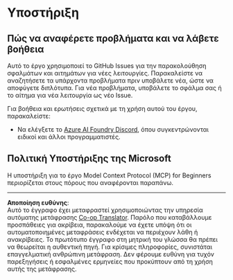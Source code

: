 <!--
CO_OP_TRANSLATOR_METADATA:
{
  "original_hash": "368870f8ab79f903ad80b6a985829516",
  "translation_date": "2025-09-18T06:25:37+00:00",
  "source_file": "SUPPORT.md",
  "language_code": "el"
}
-->
# Υποστήριξη

## Πώς να αναφέρετε προβλήματα και να λάβετε βοήθεια  

Αυτό το έργο χρησιμοποιεί το GitHub Issues για την παρακολούθηση σφαλμάτων και αιτημάτων για νέες λειτουργίες. Παρακαλείστε να αναζητήσετε τα υπάρχοντα 
προβλήματα πριν υποβάλετε νέα, ώστε να αποφύγετε διπλότυπα. Για νέα προβλήματα, υποβάλετε το σφάλμα σας ή 
το αίτημα για νέα λειτουργία ως νέο Issue.

Για βοήθεια και ερωτήσεις σχετικά με τη χρήση αυτού του έργου, παρακαλείστε:
- Να ελέγξετε το [Azure AI Foundry Discord](https://discord.com/invite/ByRwuEEgH4), όπου συγκεντρώνονται ειδικοί και άλλοι προγραμματιστές.

## Πολιτική Υποστήριξης της Microsoft  

Η υποστήριξη για το έργο Model Context Protocol (MCP) for Beginners περιορίζεται στους πόρους που αναφέρονται παραπάνω.

---

**Αποποίηση ευθύνης**:  
Αυτό το έγγραφο έχει μεταφραστεί χρησιμοποιώντας την υπηρεσία αυτόματης μετάφρασης [Co-op Translator](https://github.com/Azure/co-op-translator). Παρόλο που καταβάλλουμε προσπάθειες για ακρίβεια, παρακαλούμε να έχετε υπόψη ότι οι αυτοματοποιημένες μεταφράσεις ενδέχεται να περιέχουν λάθη ή ανακρίβειες. Το πρωτότυπο έγγραφο στη μητρική του γλώσσα θα πρέπει να θεωρείται η αυθεντική πηγή. Για κρίσιμες πληροφορίες, συνιστάται επαγγελματική ανθρώπινη μετάφραση. Δεν φέρουμε ευθύνη για τυχόν παρεξηγήσεις ή εσφαλμένες ερμηνείες που προκύπτουν από τη χρήση αυτής της μετάφρασης.